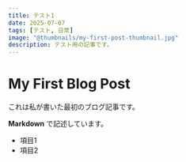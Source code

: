 ```yaml
---
title: テスト1
date: 2025-07-07
tags: [テスト, 日常]
image: "@thumbnails/my-first-post-thumbnail.jpg"
description: テスト用の記事です。
---
```


# My First Blog Post

これは私が書いた最初のブログ記事です。

**Markdown** で記述しています。

- 項目1
- 項目2
